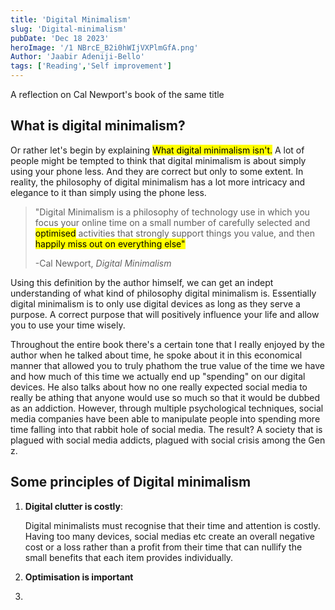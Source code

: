```yaml
---
title: 'Digital Minimalism'
slug: 'Digital-minimalism'
pubDate: 'Dec 18 2023'
heroImage: '/1 NBrcE_B2i0hWIjVXPlmGfA.png'
Author: 'Jaabir Adeniji-Bello'
tags: ['Reading','Self improvement']
---
```

<article class="content text-left text-xl sm:px-0 sm:mx-0 px-5">
<p>A reflection on Cal Newport's book of the same title</p>
<h1 class="text-3xl font-bold"> What is digital minimalism?</h1>
<p>Or rather let's begin by explaining <mark class="font-bold">What digital minimalism isn't.</mark> A lot of people might be tempted to think that digital minimalism is about simply using your phone less. And they are correct but only to some extent. In reality, the philosophy of digital minimalism has a lot more intricacy and elegance to it than simply using the phone less. </p>
<blockquote class=" p-[15px] rounded-lg font-italic text-left border-l-4 border-l-black"><p>"Digital Minimalism is a philosophy of technology use in which you focus your online time on a small number of carefully selected and <mark class="font-bold">optimised</mark> activities that strongly support things you value, and then <mark class="font-bold">happily miss out on everything else"</mark></p><footer>-Cal Newport, <cite>Digital Minimalism</cite></footer></blockquote>
    <p>
Using this definition by the author himself, we can get an indept understanding of what kind of philosophy digital minimalism is. Essentially digital minimalism is to only use digital devices as long as they serve a purpose. A correct purpose that will positively influence your life and allow you to use your time wisely.</p>
    <p>Throughout the entire book there's a certain tone that I really enjoyed by the author when he talked about time, he spoke about it in this economical manner that allowed you to truly phathom the true value of the time we have and how much of this time we actually end up "spending" on our digital devices. He also talks about how no one really expected social media to really be athing that anyone would use so much so that it would be dubbed as an addiction. However, through multiple psychological techniques, social media companies have been able to manipulate people into spending more time falling into that rabbit hole of social media. The result? A society that is plagued with social media addicts, plagued with social crisis among the Gen z.</p>
    <h2 class="text-3xl">Some principles of Digital minimalism</h2>
<ol class="list-decimal">
        <li><strong class="underline">Digital clutter is costly</strong>:
<p>Digital minimalists must recognise that their time and attention is costly. Having too many devices, social medias etc create an overall negative cost or a loss rather than a profit from their time that can nullify the small benefits that each item provides individually.</p>
        </li>
        <li><strong class="underline">Optimisation is important</strong>
<p></p>
        </li>
       <li></li>
</ol> 

</article>
